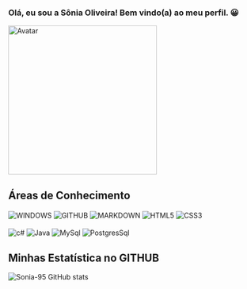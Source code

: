 ### Olá, eu sou a Sônia Oliveira! Bem vindo(a) ao meu perfil. 😀

<img src="https://user-images.githubusercontent.com/38321678/166176991-476879f7-a618-4a77-afed-29e8c7ef5623.png" width="300" height="300" title="Avatar">


## Áreas de Conhecimento
<div style="display:inline-block"</br>
      <img align="center" alt="WINDOWS" src="https://img.shields.io/badge/Windows-0078D6?style=for-the-badge&logo=windows&logoColor=white">
      <img align="center" alt="GITHUB" src="https://img.shields.io/badge/GitHub-100000?style=for-the-badge&logo=github&logoColor=white">
      <img align="center" alt="MARKDOWN" src="https://img.shields.io/badge/Markdown-000000?style=for-the-badge&logo=markdown&logoColor=white">
      <img align="center" alt="HTML5" src="https://img.shields.io/badge/HTML5-E34F26?style=for-the-badge&logo=html5&logoColor=white">
      <img align="center" alt="CSS3" src="https://img.shields.io/badge/CSS3-1572B6?style=for-the-badge&logo=css3&logoColor=white"><br><br>
      <img align="center" alt="c#" src="https://img.shields.io/badge/C%23-239120?style=for-the-badge&logo=c-sharp&logoColor=white">
      <img align="center" alt="Java" src="https://img.shields.io/badge/Java-ED8B00?style=for-the-badge&logo=java&logoColor=white">
      <img align="center" alt="MySql" src="https://img.shields.io/badge/MySQL-00000F?style=for-the-badge&logo=mysql&logoColor=white">
      <img align="center" alt="PostgresSql" src="https://img.shields.io/badge/PostgreSQL-316192?style=for-the-badge&logo=postgresql&logoColor=white">
</div>
</br>

## Minhas Estatística no GITHUB
![Sonia-95 GitHub stats](https://github-readme-stats.vercel.app/api?username=Sonia-95&show_icons=true&theme=radical&locale=pt-br)
